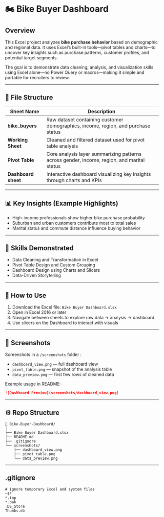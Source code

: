 # 🏍️ Bike Buyer Dashboard

## Overview
This Excel project analyzes **bike purchase behavior** based on demographic and regional data. It uses Excel’s built-in tools—pivot tables and charts—to uncover key insights such as purchase patterns, customer profiles, and potential target segments.

The goal is to demonstrate data cleaning, analysis, and visualization skills using Excel alone—no Power Query or macros—making it simple and portable for recruiters to review.

---

## 📂 File Structure
| Sheet Name | Description |
|-------------|--------------|
| **bike_buyers** | Raw dataset containing customer demographics, income, region, and purchase status |
| **Working Sheet** | Cleaned and filtered dataset used for pivot table analysis |
| **Pivot Table** | Core analysis layer summarizing patterns across gender, income, region, and marital status |
| **Dashboard sheet** | Interactive dashboard visualizing key insights through charts and KPIs |

---

## 📊 Key Insights (Example Highlights)
- High-income professionals show higher bike purchase probability  
- Suburban and urban customers contribute most to total sales  
- Marital status and commute distance influence buying behavior  


---

## 🧠 Skills Demonstrated
- Data Cleaning and Transformation in Excel  
- Pivot Table Design and Custom Grouping  
- Dashboard Design using Charts and Slicers  
- Data-Driven Storytelling  

---

## 🚀 How to Use
1. Download the Excel file: `Bike Buyer Dashboard.xlsx`  
2. Open in Excel 2016 or later  
3. Navigate between sheets to explore raw data → analysis → dashboard  
4. Use slicers on the Dashboard to interact with visuals  

---

## 📸  Screenshots 
Screenshots in a `/screenshots` folder :
- `dashboard_view.png` — full dashboard view  
- `pivot_table.png` — snapshot of the analysis table  
- `data_preview.png` — first few rows of cleaned data  

Example usage in README:
```markdown
![Dashboard Preview](screenshots/dashboard_view.png)
```

---

## ⚙️ Repo Structure
```
📁 Bike-Buyer-Dashboard/
│
├── Bike Buyer Dashboard.xlsx
├── README.md
├── .gitignore
└── screenshots/
    ├── dashboard_view.png
    ├── pivot_table.png
    └── data_preview.png
```

---

## .gitignore
```
# Ignore temporary Excel and system files
~$*
*.tmp
*.bak
.DS_Store
Thumbs.db
```
